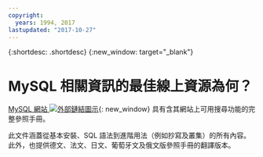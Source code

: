 ```yaml
---
copyright:
  years: 1994, 2017
lastupdated: "2017-10-27"
---
```


{:shortdesc: .shortdesc}
{:new_window: target="_blank"}

# MySQL 相關資訊的最佳線上資源為何？

[MySQL 網站 ![外部鏈結圖示](../../icons/launch-glyph.svg "外部鏈結圖示")](http://dev.mysql.com/doc/){: new_window} 具有含其網站上可用搜尋功能的完整參照手冊。

此文件涵蓋從基本安裝、SQL 語法到進階用法（例如抄寫及叢集）的所有內容。此外，也提供德文、法文、日文、葡萄牙文及俄文版參照手冊的翻譯版本。
